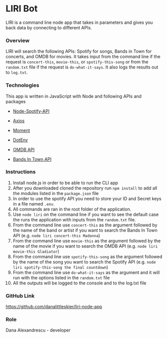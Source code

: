 # LIRI Bot

LIRI is a command line node app that takes in parameters and gives you back data by connecting to different APIs.

### Overview

LIRI will search the following APIs: Spotify for songs, Bands in Town for concerts, and OMDB for movies.
It takes input from the command line if the request is `concert-this`, `movie-this`, or `spotify-this-song` or from the `random.txt` file if the request is `do-what-it-says`.
It also logs the results out to `log.txt`.

### Technologies

This app is written in JavaScript with Node and following APIs and packages

* [Node-Spotify-API](https://www.npmjs.com/package/node-spotify-api)

* [Axios](https://www.npmjs.com/package/axios)

* [Moment](https://www.npmjs.com/package/moment)

* [DotEnv](https://www.npmjs.com/package/dotenv)

* [OMDB API](http://www.omdbapi.com) 

* [Bands In Town API](http://www.artists.bandsintown.com/bandsintown-api)

### Instructions

1. Install node.js in order to be able to run the CLI app
2. After you downloaded cloned the repository run `npm install` to add all the modules listed in the `package.json` file
4. In order to use the spotify API you need to store your ID and Secret keys in a file named `.env`.
5. All commands are ran in the root folder of the application.
5. Use `node liri` on the command line if you want to see the default case the runs the application with inputs from the `random.txt` file.
6. From the command line use `concert-this` as the argument followed by the name of the band or artist if you want to search the Bands In Town API (e.g. `node liri concert-this Madonna`) 
7. From the command line use `movie-this` as the argument followed by the name of the movie if you want to search the OMDB API (e.g. `node liri movie-this Gladiator`)
8. From the command line use `spotify-this-song` as the argument followed by the name of the song you want to search the Spotify API (e.g. `node liri spotify-this-song the final countdown`)
9. From the command line use `do-what-it-says` as the argument and it will run with the options listed in the `random.txt` file
10. All the outputs will be logged to the console and to the log.txt file

### GitHub Link

https://github.com/danalittleskier/liri-node-app

### Role

Dana Alexandrescu - developer